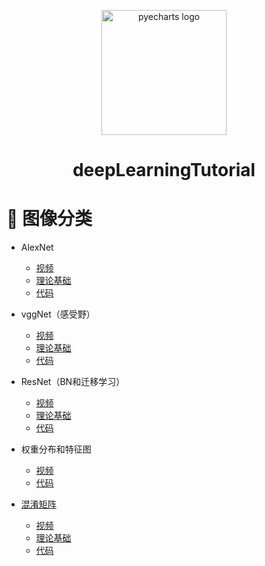  

<div align="center">
<p align="center">
    <img src="https://user-images.githubusercontent.com/19553554/71825144-2d568180-30d6-11ea-8ee0-63c849cfd934.png" alt="pyecharts logo" width=200 height=200 />
<h1 align="center">deepLearningTutorial</h1>
</p>
</div>


# 📝 图像分类

* AlexNet
    * [视频](https://www.bilibili.com/video/BV1W7411T7qc?spm_id_from=333.999.0.0)
    * [理论基础](https://github.com/MorvanLi/deepLearningTutorial/tree/main/classification/AlexNet)
    * [代码](https://github.com/MorvanLi/deepLearningTutorial/tree/main/classification/AlexNet)
    
* vggNet（感受野）
    * [视频](https://www.bilibili.com/video/BV1q7411T7Y6?spm_id_from=333.999.0.0)
    * [理论基础](https://github.com/MorvanLi/deepLearningTutorial/tree/main/classification/vggNet)
    * [代码](https://github.com/MorvanLi/deepLearningTutorial/tree/main/classification/vggNet)
* ResNet（BN和迁移学习）
    * [视频]()
    * [理论基础]()
    * [代码]()


* 权重分布和特征图
    * [视频](https://www.bilibili.com/video/BV1z7411f7za?spm_id_from=333.999.0.0)
    * [代码](https://github.com/MorvanLi/deepLearningTutorial/tree/main/classification/analyze_weights_featuremap)

* [混淆矩阵 ](https://github.com/MorvanLi/deepLearningTutorial/tree/main/classification/confusion_matrix)
    * [视频](https://www.bilibili.com/video/BV1GV411C7AW?spm_id_from=333.999.0.0)
    * [理论基础](https://github.com/MorvanLi/deepLearningTutorial/blob/main/classification/confusion_matrix/confusion.pdf)
    * [代码](https://github.com/MorvanLi/deepLearningTutorial/blob/main/classification/confusion_matrix/confusion_matrix.py)

